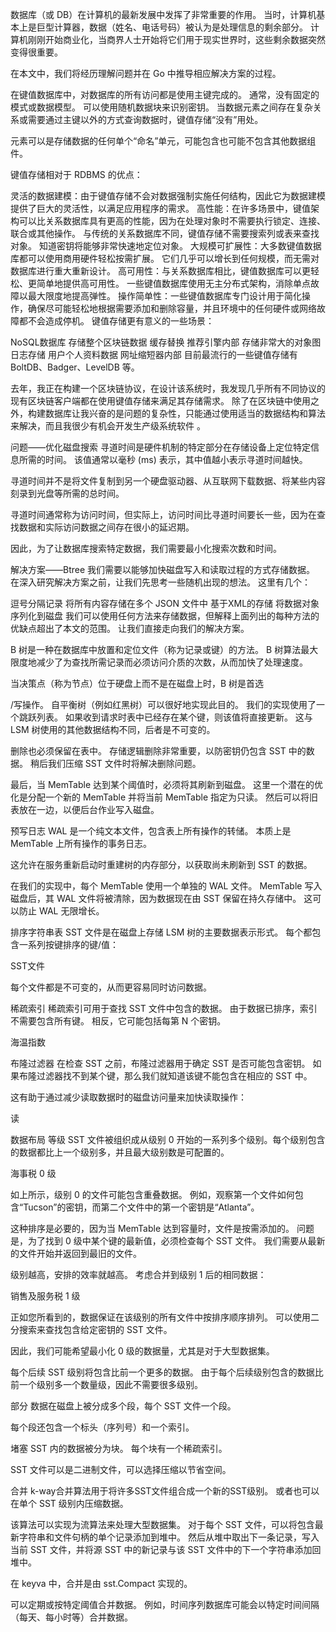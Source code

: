 数据库（或 DB）在计算机的最新发展中发挥了非常重要的作用。 当时，计算机基本上是巨型计算器，数据（姓名、电话号码）被认为是处理信息的剩余部分。 计算机刚刚开始商业化，当商界人士开始将它们用于现实世界时，这些剩余数据突然变得很重要。

在本文中，我们将经历理解问题并在 Go 中推导相应解决方案的过程。


在键值数据库中，对数据库的所有访问都是使用主键完成的。 通常，没有固定的模式或数据模型。 可以使用随机数据块来识别密钥。 当数据元素之间存在复杂关系或需要通过主键以外的方式查询数据时，键值存储“没有”用处。

元素可以是存储数据的任何单个“命名”单元，可能包含也可能不包含其他数据组件。

键值存储相对于 RDBMS 的优点：

灵活的数据建模：由于键值存储不会对数据强制实施任何结构，因此它为数据建模提供了巨大的灵活性，以满足应用程序的需求。
高性能：在许多场景中，键值架构可以比关系数据库具有更高的性能，因为在处理对象时不需要执行锁定、连接、联合或其他操作。 与传统的关系数据库不同，键值存储不需要搜索列或表来查找对象。 知道密钥将能够非常快速地定位对象。
大规模可扩展性：大多数键值数据库都可以使用商用硬件轻松按需扩展。 它们几乎可以增长到任何规模，而无需对数据库进行重大重新设计。
高可用性：与关系数据库相比，键值数据库可以更轻松、更简单地提供高可用性。 一些键值数据库使用无主分布式架构，消除单点故障以最大限度地提高弹性。
操作简单性：一些键值数据库专门设计用于简化操作，确保尽可能轻松地根据需要添加和删除容量，并且环境中的任何硬件或网络故障都不会造成停机。
键值存储更有意义的一些场景：

NoSQL数据库
存储整个区块链数据
缓存替换
推荐引擎内部
存储非常大的对象图
日志存储
用户个人资料数据
网址缩短器内部
目前最流行的一些键值存储有 BoltDB、Badger、LevelDB 等。

去年，我正在构建一个区块链协议，在设计该系统时，我发现几乎所有不同协议的现有区块链客户端都在使用键值存储来满足其存储需求。 除了在区块链中使用之外，构建数据库让我兴奋的是问题的复杂性，只能通过使用适当的数据结构和算法来解决，而且我很少有机会开发生产级系统软件 。

问题——优化磁盘搜索
寻道时间是硬件机制的特定部分在存储设备上定位特定信息所需的时间。 该值通常以毫秒 (ms) 表示，其中值越小表示寻道时间越快。

寻道时间并不是将文件复制到另一个硬盘驱动器、从互联网下载数据、将某些内容刻录到光盘等所需的总时间。

寻道时间通常称为访问时间，但实际上，访问时间比寻道时间要长一些，因为在查找数据和实际访问数据之间存在很小的延迟期。

因此，为了让数据库搜索特定数据，我们需要最小化搜索次数和时间。

解决方案——Btree
我们需要以能够加快磁盘写入和读取过程的方式存储数据。 在深入研究解决方案之前，让我们先思考一些随机出现的想法。 这里有几个：

逗号分隔记录
将所有内容存储在多个 JSON 文件中
基于XML的存储
将数据对象序列化到磁盘
我们可以使用任何方法来存储数据，但解释上面列出的每种方法的优缺点超出了本文的范围。 让我们直接走向我们的解决方案。

B 树是一种在数据库中放置和定位文件（称为记录或键）的方法。 B 树算法最大限度地减少了为查找所需记录而必须访问介质的次数，从而加快了处理速度。

当决策点（称为节点）位于硬盘上而不是在磁盘上时，B 树是首选

/写操作。 自平衡树（例如红黑树）可以很好地实现此目的。 我们的实现使用了一个跳跃列表。 如果收到请求时表中已经存在某个键，则该值将直接更新。 这与 LSM 树使用的其他数据结构不同，后者是不可变的。

删除也必须保留在表中。 存储逻辑删除非常重要，以防密钥仍包含 SST 中的数据。 稍后我们压缩 SST 文件时将解决删除问题。

最后，当 MemTable 达到某个阈值时，必须将其刷新到磁盘。 这里一个潜在的优化是分配一个新的 MemTable 并将当前 MemTable 指定为只读。 然后可以将旧表放在一边，以便后台作业写入磁盘。

预写日志
WAL 是一个纯文本文件，包含表上所有操作的转储。 本质上是 MemTable 上所有操作的事务日志。

这允许在服务重新启动时重建树的内存部分，以获取尚未刷新到 SST 的数据。

在我们的实现中，每个 MemTable 使用一个单独的 WAL 文件。 MemTable 写入磁盘后，其 WAL 文件将被清除，因为数据现在由 SST 保留在持久存储中。 这可以防止 WAL 无限增长。

排序字符串表
SST 文件是在磁盘上存储 LSM 树的主要数据表示形式。 每个都包含一系列按键排序的键/值：

SST文件

每个文件都是不可变的，从而更容易同时访问数据。

稀疏索引
稀疏索引可用于查找 SST 文件中包含的数据。 由于数据已排序，索引不需要包含所有键。 相反，它可能包括每第 N 个密钥。

海温指数

布隆过滤器
在检查 SST 之前，布隆过滤器用于确定 SST 是否可能包含密钥。 如果布隆过滤器找不到某个键，那么我们就知道该键不能包含在相应的 SST 中。

这有助于通过减少读取数据时的磁盘访问量来加快读取操作：

读

数据布局
等级
SST 文件被组织成从级别 0 开始的一系列多个级别。每个级别包含的数据都比上一个级别多，并且最大级别数是可配置的。

海事税 0 级

如上所示，级别 0 的文件可能包含重叠数据。 例如，观察第一个文件如何包含“Tucson”的密钥，而第二个文件中的第一个密钥是“Atlanta”。

这种排序是必要的，因为当 MemTable 达到容量时，文件是按需添加的。 问题是，为了找到 0 级中某个键的最新值，必须检查每个 SST 文件。 我们需要从最新的文件开始并返回到最旧的文件。

级别越高，安排的效率就越高。 考虑合并到级别 1 后的相同数据：

销售及服务税 1 级

正如您所看到的，数据保证在该级别的所有文件中按排序顺序排列。 可以使用二分搜索来查找包含给定密钥的 SST 文件。

因此，我们可能希望最小化 0 级的数据量，尤其是对于大型数据集。

每个后续 SST 级别将包含比前一个更多的数据。 由于每个后续级别包含的数据比前一个级别多一个数量级，因此不需要很多级别。

部分
数据在磁盘上被分成多个段，每个 SST 文件一个段。

每个段还包含一个标头（序列号）和一个索引。

堵塞
SST 内的数据被分为块。 每个块有一个稀疏索引。

SST 文件可以是二进制文件，可以选择压缩以节省空间。

合并
k-way合并算法用于将许多SST文件组合成一个新的SST级别。 或者也可以在单个 SST 级别内压缩数据。

该算法可以实现为流算法来处理大型数据集。 对于每个 SST 文件，可以将包含最新字符串和文件句柄的单个记录添加到堆中。 然后从堆中取出下一条记录，写入当前 SST 文件，并将源 SST 中的新记录与该 SST 文件中的下一个字符串添加回堆中。

在 keyva 中，合并是由 sst.Compact 实现的。

可以定期或按特定阈值合并数据。 例如，时间序列数据库可能会以特定时间间隔（每天、每小时等）合并数据。